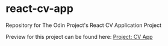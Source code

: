 # react-cv-app
Repository for The Odin Project's React CV Application Project 

Preview for this project can be found here: [Project: CV App](https://dinesh-prabhu.github.io/react-cv-app/)